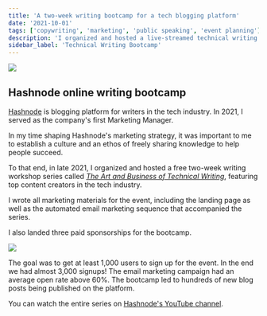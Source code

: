 ```yaml
---
title: 'A two-week writing bootcamp for a tech blogging platform'
date: '2021-10-01'
tags: ['copywriting', 'marketing', 'public speaking', 'event planning']
description: 'I organized and hosted a live-streamed technical writing workshop series with top content creators in the tech industry.'
sidebar_label: 'Technical Writing Bootcamp'
---
```


![](/img/hashnode/hashnode.png)

## Hashnode online writing bootcamp

[Hashnode](https://hashnode.com) is blogging platform for writers in the tech industry.
In 2021, I served as the company's first Marketing Manager.

In my time shaping Hashnode's marketing strategy, it was important to me to establish a culture and an ethos of freely sharing knowledge to help people succeed.

To that end, in late 2021, I organized and hosted a free two-week writing workshop series called [_The Art and Business of Technical Writing_](https://hashnode.com/bootcamp), featuring top content creators in the tech industry.

I wrote all marketing materials for the event, including the landing page as well as the automated email marketing sequence that accompanied the series.

I also landed three paid sponsorships for the bootcamp.

![](/img/hashnode/hashnode-copy.png)

The goal was to get at least 1,000 users to sign up for the event.
In the end we had almost 3,000 signups!
The email marketing campaign had an average open rate above 60%.
The bootcamp led to hundreds of new blog posts being published on the platform.

You can watch the entire series on [Hashnode's YouTube channel](https://www.youtube.com/watch?v=_MwCqXbX3A0&list=PL_rXJbw5ZEr0XvY8x5sWxvyS33ul1ChTO).
